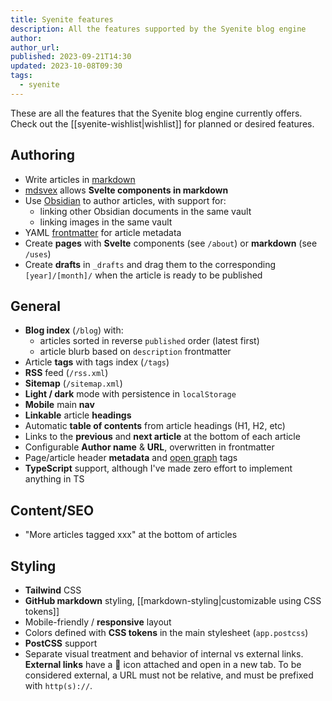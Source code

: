 ```yaml
---
title: Syenite features
description: All the features supported by the Syenite blog engine
author:
author_url:
published: 2023-09-21T14:30
updated: 2023-10-08T09:30
tags:
  - syenite
---
```


These are all the features that the Syenite blog engine currently offers. Check out the [[syenite-wishlist|wishlist]] for planned or desired features.

## Authoring

- Write articles in [markdown](https://commonmark.org/)
- [mdsvex](https://mdsvex.com/) allows **Svelte components in markdown**
- Use [Obsidian](https://obsidian.md/) to author articles, with support for:
	- linking other Obsidian documents in the same vault
	- linking images in the same vault
- YAML [frontmatter](https://mdsvex.com/docs#frontmatter-1) for article metadata
- Create **pages** with **Svelte** components (see `/about`) or **markdown** (see `/uses`)
- Create **drafts** in `_drafts` and drag them to the corresponding `[year]/[month]/` when the article is ready to be published

## General

- **Blog index** (`/blog`) with:
	- articles sorted in reverse `published` order (latest first)
	- article blurb based on `description` frontmatter
- Article **tags** with tags index (`/tags`)
- **RSS** feed (`/rss.xml`)
- **Sitemap** (`/sitemap.xml`)
- **Light / dark** mode with persistence in `localStorage`
- **Mobile** main **nav**
- **Linkable** article **headings**
- Automatic **table of contents** from article headings (H1, H2, etc)
- Links to the **previous** and **next article** at the bottom of each article
- Configurable **Author name** & **URL**, overwritten in frontmatter
- Page/article header **metadata** and [open graph](https://ogp.me/) tags
- **TypeScript** support, although I've made zero effort to implement anything in TS

## Content/SEO

- "More articles tagged xxx" at the bottom of articles

## Styling

- **Tailwind** CSS
- **GitHub markdown** styling, [[markdown-styling|customizable using CSS tokens]]
- Mobile-friendly / **responsive** layout
- Colors defined with **CSS tokens** in the main stylesheet (`app.postcss`)
- **PostCSS** support
- Separate visual treatment and behavior of internal vs external links. **External links** have a 🔗 icon attached and open in a new tab. To be considered external, a URL must not be relative, and must be prefixed with `http(s)://`.
